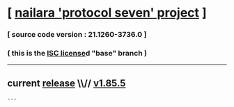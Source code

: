 
# [ [nailara 'protocol seven' project](http://nailara.network/) ]

### [ source code version : 21.1260-3736.0 ]

### ( this is the [ISC license](license)d "base" branch )
---
## current [release](https://github.com/taekiten/nailara/releases) \\\\// [v1.85.5](https://github.com/taekiten/nailara/releases/tag/v1.85.5)
    ---
